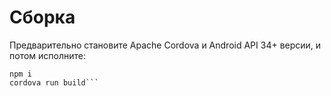 # Сборка
Предварительно становите Apache Cordova и Android API 34+ версии, и потом исполните:
```
npm i
cordova run build```

